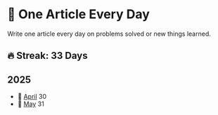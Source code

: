 # 📝 One Article Every Day
Write one article every day on problems solved or new things learned. 

## 🔥 Streak: 33 Days

## 2025
- 📅 [April](https://matrixread.com/2025/04/) 30
- 📅 [May](https://matrixread.com/2025/05/) 31
